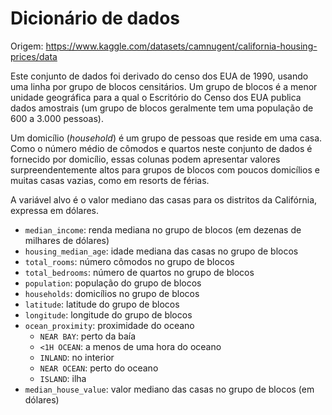 # Dicionário de dados

Origem: https://www.kaggle.com/datasets/camnugent/california-housing-prices/data

Este conjunto de dados foi derivado do censo dos EUA de 1990, usando uma linha por grupo
de blocos censitários. Um grupo de blocos é a menor unidade geográfica para a qual o
Escritório do Censo dos EUA publica dados amostrais (um grupo de blocos geralmente tem
uma população de 600 a 3.000 pessoas).

Um domicílio (*household*) é um grupo de pessoas que reside em uma casa. Como o número
médio de cômodos e quartos neste conjunto de dados é fornecido por domicílio, essas
colunas podem apresentar valores surpreendentemente altos para grupos de blocos com
poucos domicílios e muitas casas vazias, como em resorts de férias.

A variável alvo é o valor mediano das casas para os distritos da Califórnia, expressa em
dólares.

- `median_income`: renda mediana no grupo de blocos (em dezenas de milhares de dólares)
- `housing_median_age`: idade mediana das casas no grupo de blocos
- `total_rooms`: número cômodos no grupo de blocos
- `total_bedrooms`: número de quartos no grupo de blocos
- `population`: população do grupo de blocos
- `households`: domicílios no grupo de blocos
- `latitude`: latitude do grupo de blocos
- `longitude`: longitude do grupo de blocos
- `ocean_proximity`: proximidade do oceano
  - `NEAR BAY`: perto da baía
  - `<1H OCEAN`: a menos de uma hora do oceano
  - `INLAND`: no interior
  - `NEAR OCEAN`: perto do oceano
  - `ISLAND`: ilha
- `median_house_value`: valor mediano das casas no grupo de blocos (em dólares)
